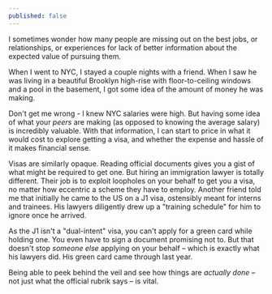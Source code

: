 ```yaml
---
published: false
---
```

I sometimes wonder how many people are missing out on the best jobs, or relationships, or experiences for lack of better information about the expected value of pursuing them.

When I went to NYC, I stayed a couple nights with a friend. When I saw he was living in a beautiful Brooklyn high-rise with floor-to-ceiling windows and a pool in the basement, I got some idea of the amount of money he was making.

Don't get me wrong - I knew NYC salaries were high. But having some idea of what your _peers_ are making (as opposed to knowing the average salary) is incredibly valuable. With that information, I can start to price in what it would cost to explore getting a visa, and whether the expense and hassle of it makes financial sense.

Visas are similarly opaque. Reading official documents gives you a gist of what might be required to get one. But hiring an immigration lawyer is totally different. Their job is to exploit loopholes on your behalf to get you a visa, no matter how eccentric a scheme they have to employ. Another friend told me that initially he came to the US on a J1 visa, ostensibly meant for interns and trainees. His lawyers diligently drew up a "training schedule" for him to ignore once he arrived.

As the J1 isn't a "dual-intent" visa, you can't apply for a green card while holding one. You even have to sign a document promising not to. But that doesn't stop _someone else_ applying on your behalf – which is exactly what his lawyers did. His green card came through last year.

Being able to peek behind the veil and see how things are _actually done_ – not just what the official rubrik says – is vital.